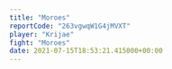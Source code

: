 ```yaml
---
title: "Moroes"
reportCode: "263vgwqW1G4jMVXT"
player: "Krijae"
fight: "Moroes"
date: 2021-07-15T18:53:21.415000+00:00
---
```


